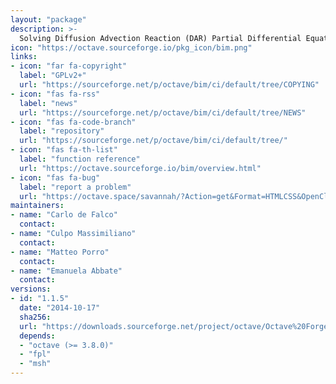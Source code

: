 ```yaml
---
layout: "package"
description: >-
  Solving Diffusion Advection Reaction (DAR) Partial Differential Equations.
icon: "https://octave.sourceforge.io/pkg_icon/bim.png"
links:
- icon: "far fa-copyright"
  label: "GPLv2+"
  url: "https://sourceforge.net/p/octave/bim/ci/default/tree/COPYING"
- icon: "fas fa-rss"
  label: "news"
  url: "https://sourceforge.net/p/octave/bim/ci/default/tree/NEWS"
- icon: "fas fa-code-branch"
  label: "repository"
  url: "https://sourceforge.net/p/octave/bim/ci/default/tree/"
- icon: "fas fa-th-list"
  label: "function reference"
  url: "https://octave.sourceforge.io/bim/overview.html"
- icon: "fas fa-bug"
  label: "report a problem"
  url: "https://octave.space/savannah/?Action=get&Format=HTMLCSS&OpenClosed=open&Title=[octave%20forge]%20(bim)"
maintainers:
- name: "Carlo de Falco"
  contact:
- name: "Culpo Massimiliano"
  contact:
- name: "Matteo Porro"
  contact:
- name: "Emanuela Abbate"
  contact:
versions:
- id: "1.1.5"
  date: "2014-10-17"
  sha256:
  url: "https://downloads.sourceforge.net/project/octave/Octave%20Forge%20Packages/Individual%20Package%20Releases/bim-1.1.5.tar.gz"
  depends:
  - "octave (>= 3.8.0)"
  - "fpl"
  - "msh"
---
```

